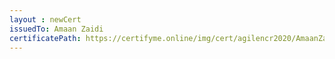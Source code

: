 ```yaml
--- 
layout : newCert 
issuedTo: Amaan Zaidi 
certificatePath: https://certifyme.online/img/cert/agilencr2020/AmaanZaidi_4819a.png
--- 
```

